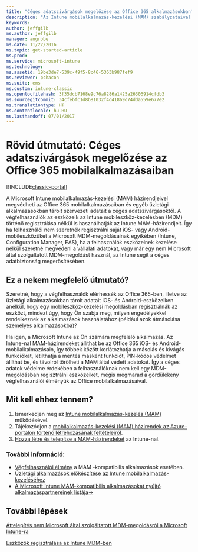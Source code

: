 ```yaml
---
title: "Céges adatszivárgások megelőzése az Office 365 alkalmazásokban"
description: "Az Intune mobilalkalmazás-kezelési (MAM) szabályzataival megvédheti az Office 365 mobilalkalmazásaiban és egyéb üzletági alkalmazásokban tárolt szervezeti adatait a céges adatszivárgásoktól."
keywords: 
author: jeffgilb
ms.author: jeffgilb
manager: angrobe
ms.date: 11/22/2016
ms.topic: get-started-article
ms.prod: 
ms.service: microsoft-intune
ms.technology: 
ms.assetid: 19be3de7-539c-49f5-8c46-5363b987fef9
ms.reviewer: pchacon
ms.suite: ems
ms.custom: intune-classic
ms.openlocfilehash: 3f35dcb7168e9c76a8286a1425a26306914cfdb3
ms.sourcegitcommit: 34cfebfc1d8b81032f4d41869d74dda559e677e2
ms.translationtype: HT
ms.contentlocale: hu-HU
ms.lasthandoff: 07/01/2017
---
```

# <a name="quick-start-guide-prevent-company-data-leaks-from-office-365-mobile-apps"></a>Rövid útmutató: Céges adatszivárgások megelőzése az Office 365 mobilalkalmazásaiban

[!INCLUDE[classic-portal](../includes/classic-portal.md)]

A Microsoft Intune mobilalkalmazás-kezelési (MAM) házirendjeivel megvédheti az Office 365 mobilalkalmazásaiban és egyéb üzletági alkalmazásokban tárolt szervezeti adatait a céges adatszivárgásoktól. A végfelhasználók az eszközeik az Intune mobileszköz-kezelésben (MDM) történő regisztrálása nélkül is használhatják az Intune MAM-házirendjeit. Így ha felhasználói nem szeretnék regisztrálni saját iOS- vagy Android-mobileszközüket a Microsoft MDM-megoldásainak egyikében (Intune, Configuration Manager, EAS), ha a felhasználók eszközeinek kezelése nélkül szeretné megvédeni a vállalati adatokat, vagy már egy nem Microsoft által szolgáltatott MDM-megoldást használ, az Intune segít a céges adatbiztonság megerősítésében.   

## <a name="is-this-quick-start-guide-right-for-me"></a>Ez a nekem megfelelő útmutató?
Szeretné, hogy a végfelhasználók elérhessék az Office 365-ben, illetve az üzletági alkalmazásokban tárolt adatait iOS- és Android-eszközeiken anélkül, hogy egy mobileszköz-kezelési megoldásban regisztrálnák az eszközt, mindezt úgy, hogy Ön szabja meg, milyen engedélyekkel rendelkeznek az alkalmazások használatához (például azok átmásolása személyes alkalmazásokba)?

Ha igen, a Microsoft Intune az Ön számára megfelelő alkalmazás. Az Intune-nal MAM-házirendeket állíthat be az Office 365 iOS- és Android-mobilalkalmazásain, így többek között korlátozhatja a másolás és kivágás funkciókat, letilthatja a mentés másként funkciót, PIN-kódos védelmet állíthat be, és távolról törölheti a MAM által védett adatokat.  Így a céges adatok védelme érdekében a felhasználóknak nem kell egy MDM-megoldásban regisztrálni eszközeiket, mégis megmarad a gördülékeny végfelhasználói élményük az Office mobilalkalmazásaival.

## <a name="how-do-i-do-it"></a>Mit kell ehhez tennem?
1.  Ismerkedjen meg az [Intune mobilalkalmazás-kezelés (MAM)](/intune-classic/deploy-use/protect-app-data-using-mobile-app-management-policies-with-microsoft-intune) működésével.
2.  Tájékozódjon a [mobilalkalmazás-kezelési (MAM) házirendek az Azure-portálon történő létrehozásának feltételeiről](/intune-classic/deploy-use/get-ready-to-configure-mobile-app-management-policies-with-microsoft-intune).
3.  [Hozza létre és telepítse a MAM-házirendeket](/intune-classic/deploy-use/get-ready-to-configure-mobile-app-management-policies-with-microsoft-intune) az Intune-nal.

### <a name="additional-information"></a>További információ:
- [Végfelhasználói élmény](/intune-classic/deploy-use/end-user-experience-for-mam-enabled-apps-with-microsoft-intune) a MAM -kompatibilis alkalmazások esetében.
- [Üzletági alkalmazások előkészítése az Intune mobilalkalmazás-kezeléséhez](/intune/apps-prepare-mobile-application-management)
- <a href="https://www.microsoft.com/cloud-platform/microsoft-intune-partners" target="_blank">A Microsoft Intune MAM-kompatibilis alkalmazásokat nyújtó alkalmazáspartnereinek listája&rarr;</a>

## <a name="what-should-i-do-next"></a>További lépések
[Áttelepítés nem Microsoft által szolgáltatott MDM-megoldásról a Microsoft Intune-ra](/intune-classic/deploy-use/migrate-to-intune)

[Eszközök regisztrálása az Intune MDM-ben](/intune-classic/deploy-use/enroll-devices-in-microsoft-intune)
